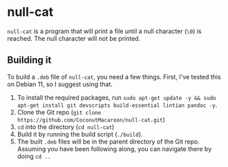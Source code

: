 # null-cat

`null-cat` is a program that will print a file until a null character (`\0`) is reached. The null character will
not be printed.

## Building it

To build a `.deb` file of `null-cat`, you need a few things. First, I've tested this on Debian 11, so I suggest
using that.
1. To install the required packages, run `sudo apt-get update -y && sudo apt-get install git devscripts
build-essential lintian pandoc -y`.
2. Clone the Git repo (`git clone https://github.com/CoconutMacaroon/null-cat.git`)
3. `cd` into the directory (`cd null-cat`)
4. Build it by running the build script (`./build`).
5. The built `.deb` files will be in the parent directory of the Git repo. Assuming you have been following along,
you can navigate there by doing `cd ..`
